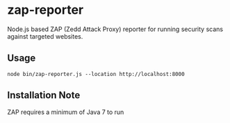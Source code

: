 zap-reporter
============

Node.js based ZAP (Zedd Attack Proxy) reporter for running security scans against targeted websites.

Usage
-----

``` node bin/zap-reporter.js --location http://localhost:8000 ```

Installation Note
-----------------

ZAP requires a minimum of Java 7 to run